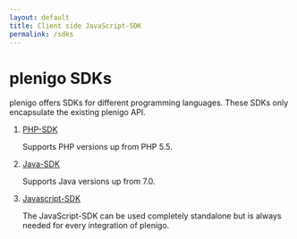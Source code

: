 ```yaml
---
layout: default
title: Client side JavaScript-SDK
permalink: /sdks
---
```


# plenigo SDKs

plenigo offers SDKs for different programming languages. These SDKs only encapsulate the existing plenigo API. 

1. [PHP-SDK](/sdks/php)

   Supports PHP versions up from PHP 5.5.
   
2. [Java-SDK](/sdks/java)

   Supports Java versions up from 7.0.
   
3. [Javascript-SDK](/sdks/javascript)

   The JavaScript-SDK can be used completely standalone but is always needed for every integration of plenigo.
   
